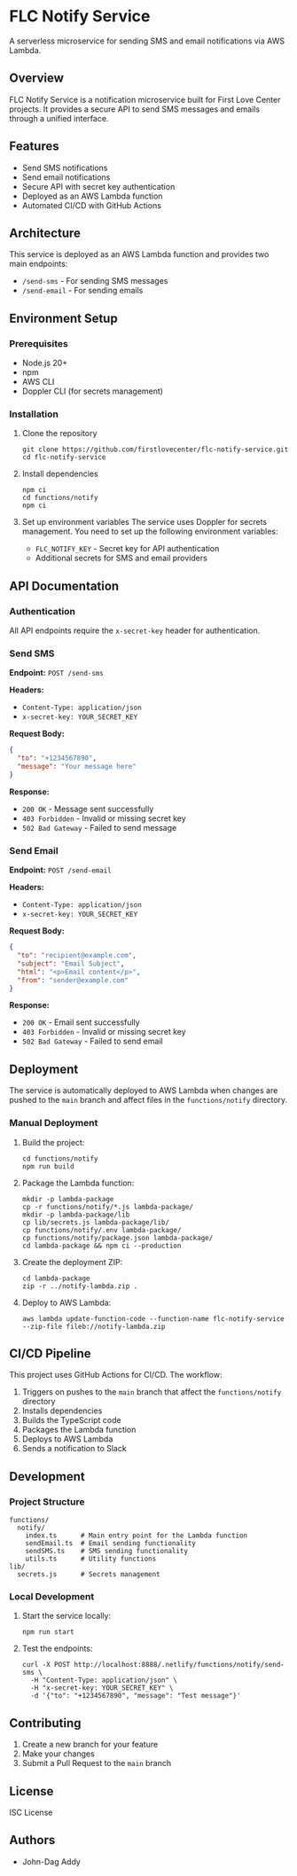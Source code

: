 # FLC Notify Service

A serverless microservice for sending SMS and email notifications via AWS Lambda.

## Overview

FLC Notify Service is a notification microservice built for First Love Center projects. It provides a secure API to send SMS messages and emails through a unified interface.

## Features

- Send SMS notifications
- Send email notifications
- Secure API with secret key authentication
- Deployed as an AWS Lambda function
- Automated CI/CD with GitHub Actions

## Architecture

This service is deployed as an AWS Lambda function and provides two main endpoints:
- `/send-sms` - For sending SMS messages
- `/send-email` - For sending emails

## Environment Setup

### Prerequisites

- Node.js 20+
- npm
- AWS CLI
- Doppler CLI (for secrets management)

### Installation

1. Clone the repository
   ```
   git clone https://github.com/firstlovecenter/flc-notify-service.git
   cd flc-notify-service
   ```

2. Install dependencies
   ```
   npm ci
   cd functions/notify
   npm ci
   ```

3. Set up environment variables
   The service uses Doppler for secrets management. You need to set up the following environment variables:
   - `FLC_NOTIFY_KEY` - Secret key for API authentication
   - Additional secrets for SMS and email providers

## API Documentation

### Authentication

All API endpoints require the `x-secret-key` header for authentication.

### Send SMS

**Endpoint:** `POST /send-sms`

**Headers:**
- `Content-Type: application/json`
- `x-secret-key: YOUR_SECRET_KEY`

**Request Body:**
```json
{
  "to": "+1234567890",
  "message": "Your message here"
}
```

**Response:**
- `200 OK` - Message sent successfully
- `403 Forbidden` - Invalid or missing secret key
- `502 Bad Gateway` - Failed to send message

### Send Email

**Endpoint:** `POST /send-email`

**Headers:**
- `Content-Type: application/json`
- `x-secret-key: YOUR_SECRET_KEY`

**Request Body:**
```json
{
  "to": "recipient@example.com",
  "subject": "Email Subject",
  "html": "<p>Email content</p>",
  "from": "sender@example.com"
}
```

**Response:**
- `200 OK` - Email sent successfully
- `403 Forbidden` - Invalid or missing secret key
- `502 Bad Gateway` - Failed to send email

## Deployment

The service is automatically deployed to AWS Lambda when changes are pushed to the `main` branch and affect files in the `functions/notify` directory.

### Manual Deployment

1. Build the project:
   ```
   cd functions/notify
   npm run build
   ```

2. Package the Lambda function:
   ```
   mkdir -p lambda-package
   cp -r functions/notify/*.js lambda-package/
   mkdir -p lambda-package/lib
   cp lib/secrets.js lambda-package/lib/
   cp functions/notify/.env lambda-package/
   cp functions/notify/package.json lambda-package/
   cd lambda-package && npm ci --production
   ```

3. Create the deployment ZIP:
   ```
   cd lambda-package
   zip -r ../notify-lambda.zip .
   ```

4. Deploy to AWS Lambda:
   ```
   aws lambda update-function-code --function-name flc-notify-service --zip-file fileb://notify-lambda.zip
   ```

## CI/CD Pipeline

This project uses GitHub Actions for CI/CD. The workflow:
1. Triggers on pushes to the `main` branch that affect the `functions/notify` directory
2. Installs dependencies
3. Builds the TypeScript code
4. Packages the Lambda function
5. Deploys to AWS Lambda
6. Sends a notification to Slack

## Development

### Project Structure
```
functions/
  notify/
    index.ts      # Main entry point for the Lambda function
    sendEmail.ts  # Email sending functionality
    sendSMS.ts    # SMS sending functionality
    utils.ts      # Utility functions
lib/
  secrets.js      # Secrets management
```

### Local Development

1. Start the service locally:
   ```
   npm run start
   ```

2. Test the endpoints:
   ```
   curl -X POST http://localhost:8888/.netlify/functions/notify/send-sms \
     -H "Content-Type: application/json" \
     -H "x-secret-key: YOUR_SECRET_KEY" \
     -d '{"to": "+1234567890", "message": "Test message"}'
   ```

## Contributing

1. Create a new branch for your feature
2. Make your changes
3. Submit a Pull Request to the `main` branch

## License

ISC License

## Authors

- John-Dag Addy
